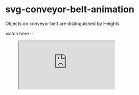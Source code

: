 # svg-conveyor-belt-animation
Objects on conveyor belt are distinguished by Heights 


watch here :-

<figure class="video_container">
<iframe src="https://onkar27.github.io/svg-conveyor-belt-animation/"></iframe>
</figure>
